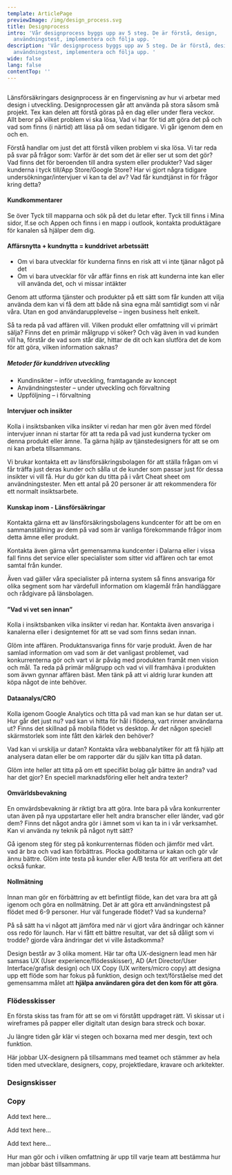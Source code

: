 ```yaml
---
template: ArticlePage
previewImage: /img/design_process.svg
title: Designprocess
intro: 'Vår designprocess byggs upp av 5 steg. De är förstå, design,
  användningstest, implementera och följa upp. '
description: 'Vår designprocess byggs upp av 5 steg. De är förstå, design,
  användningstest, implementera och följa upp. '
wide: false
lang: false
contentTop: ''
---
```


<figure class="Image Image__background Image__wide"><img src="/img/designprocess.svg" srcset="/img/designprocess.svg 2x" alt=""><figcaption><div class="Image__caption"></div></figcaption></figure>

Länsförsäkringars designprocess är en fingervisning av hur vi arbetar med design i utveckling. Designprocessen går att använda på stora såsom små projekt. Tex kan delen att förstå göras på en dag eller under flera veckor. Allt beror på vilket problem vi ska lösa, Vad vi har för tid att göra det på och vad som finns (i närtid) att läsa på om sedan tidigare. Vi går igenom dem en och en.

<section>
<Collapse title="Förstå">
<div class="content">

Förstå handlar om just det att förstå vilken problem vi ska lösa. Vi tar reda på svar på frågor som: Varför är det som det är eller ser ut som det gör? Vad finns det för beroenden till andra system eller produkter? Vad säger kunderna i tyck till/App Store/Google Store? Har vi gjort några tidigare undersökningar/intervjuer vi kan ta del av? Vad får kundtjänst in för frågor kring detta?

#### Kundkommentarer

Se över Tyck till mapparna och sök på det du letar efter. Tyck till finns i Mina sidor, lf.se och Appen och finns i en mapp i outlook, kontakta produktägare för kanalen så hjälper dem dig.

#### Affärsnytta + kundnytta = kunddrivet arbetssätt

- Om vi bara utvecklar för kunderna finns en risk att vi inte tjänar något på det
- Om vi bara utvecklar för vår affär finns en risk att kunderna inte kan eller vill använda det, och vi missar intäkter

Genom att utforma tjänster och produkter på ett sätt som får kunden att vilja använda dem kan vi få dem att både nå sina egna mål samtidigt som vi når våra. Utan en god användarupplevelse – ingen business helt enkelt.

Så ta reda på vad affären vill. Vilken produkt eller omfattning vill vi primärt sälja? Finns det en primär målgrupp vi söker? Och väg även in vad kunden vill ha, förstår de vad som står där, hittar de dit och kan slutföra det de kom för att göra, vilken information saknas?

##### **Metoder för kunddriven utveckling**

- Kundinsikter – inför utveckling, framtagande av koncept
- Användningstester – under utveckling och förvaltning
- Uppföljning – i förvaltning

#### Intervjuer och insikter

Kolla i insiktsbanken vilka insikter vi redan har men gör även med fördel intervjuer innan ni startar för att ta reda på vad just kunderna tycker om denna produkt eller ämne. Ta gärna hjälp av tjänstedesigners för att se om ni kan arbeta tillsammans.

Vi brukar kontakta ett av länsförsäkringsbolagen för att ställa frågan om vi får träffa just deras kunder och sålla ut de kunder som passar just för dessa insikter vi vill få. Hur du gör kan du titta på i vårt Cheat sheet om användningstester. Men ett antal på 20 personer är att rekommendera för ett normalt insiktsarbete.

#### Kunskap inom - Länsförsäkringar

Kontakta gärna ett av länsförsäkringsbolagens kundcenter för att be om en sammanställning av dem på vad som är vanliga förekommande frågor inom detta ämne eller produkt.

Kontakta även gärna vårt gemensamma kundcenter i Dalarna eller i vissa fall finns det service eller specialister som sitter vid affären och tar emot samtal från kunder.

Även vad gäller våra specialister på interna system så finns ansvariga för olika segment som har värdefull information om klagemål från handläggare och rådgivare på länsbolagen.

#### ”Vad vi vet sen innan”

Kolla i insiktsbanken vilka insikter vi redan har. Kontakta även ansvariga i kanalerna eller i designtemet för att se vad som finns sedan innan.

Glöm inte affären. Produktansvariga finns för varje produkt. Även de har samlad information om vad som är det vanligast problemet, vad konkurrenterna gör och vart vi är påväg med produkten framåt men vision och mål. Ta reda på primär målgrupp och vad vi vill framhäva i produkten som ävwn gynnar affären bäst. Men tänk på att vi aldrig lurar kunden att köpa något de inte behöver.

#### Dataanalys/CRO

Kolla igenom Google Analytics och titta på vad man kan se hur datan ser ut. Hur går det just nu? vad kan vi hitta för hål i flödena, vart rinner användarna ut? Finns det skillnad på mobila flödet vs desktop. Är det någon speciell skärmstorlek som inte fått den kärlek den behöver?

Vad kan vi urskilja ur datan? Kontakta våra webbanalytiker för att få hjälp att analysera datan eller be om rapporter där du själv kan titta på datan.

Glöm inte heller att titta på om ett specifikt bolag går bättre än andra? vad har det gjor? En speciell marknadsföring eller helt andra texter?

#### Omvärldsbevakning

En omvärdsbevakning är riktigt bra att göra. Inte bara på våra konkurrenter utan även på nya uppstartare eller helt andra branscher eller länder, vad gör dem? Finns det något andra gör i ämnet som vi kan ta in i vår verksamhet. Kan vi använda ny teknik på något nytt sätt?

Gå igenom steg för steg på konkurrenternas flöden och jämför med vårt. vad är bra och vad kan förbättras. Plocka godbitarna ur kakan och gör vår ännu bättre. Glöm inte testa på kunder eller A/B testa för att verifiera att det också funkar.

#### Nollmätning

Innan man gör en förbättring av ett befintligt flöde, kan det vara bra att gå igenom och göra en nollmätning. Det är att göra ett användningstest på flödet med 6-9 personer. Hur väl fungerade flödet? Vad sa kunderna?

På så sätt ha vi något att jämföra med när vi gjort våra ändringar och känner oss redo för launch. Har vi fått ett bättre resultat, var det så dåligt som vi trodde? gjorde våra ändringar det vi ville åstadkomma?

</div></Collapse>
<Collapse title="Design">
<div class="content">

Design består av 3 olika moment. Här tar ofta UX-designern lead men här samsas UX (User experience/flödesskisser), AD (Art Director/User Interface/grafisk design) och UX Copy (UX writers/micro copy) att designa upp ett flöde som har fokus på funktion, design och text/förståelse med det gemensamma målet att **hjälpa användaren göra det den kom för att göra**.

### Flödesskisser

En första skiss tas fram för att se om vi förstått uppdraget rätt. Vi skissar ut i wireframes på papper eller digitalt utan design bara streck och boxar.

Ju längre tiden går klär vi stegen och boxarna med mer desgin, text och funktion.

Här jobbar UX-designern på tillsammans med teamet och stämmer av hela tiden med utvecklare, designers, copy, projektledare, kravare och arkitekter.

### Designskisser

### Copy

</div></Collapse>
<Collapse title="Användningstester">
<div class="content">

Add text here…

</div></Collapse>
<Collapse title="Implementera">
<div class="content">

Add text here…

</div></Collapse>
<Collapse title="Följ upp">
<div class="content">

Add text here…

</div></Collapse>
</section>

Hur man gör och i vilken omfattning är upp till varje team att bestämma hur man jobbar bäst tillsammans.
